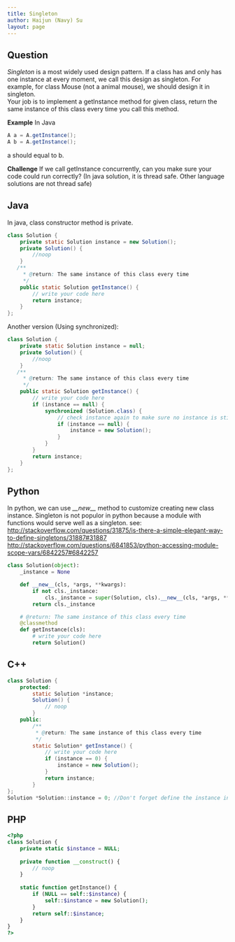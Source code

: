 ```yaml
---
title: Singleton
author: Haijun (Navy) Su
layout: page
---
```

## Question
*Singleton* is a most widely used design pattern. If a class has and only has one instance at every moment, we call this design as singleton. For example, for class Mouse (not a animal mouse), we should design it in singleton.  
Your job is to implement a getInstance method for given class, return the same instance of this class every time you call this method.

**Example**
In Java
~~~ java
A a = A.getInstance();
A b = A.getInstance();
~~~
a should equal to b.

**Challenge**
If we call getInstance concurrently, can you make sure your code could run correctly?
(In java solution, it is thread safe. Other language solutions are not thread safe)

## Java
In java, class constructor method is private.
~~~ java
class Solution {
    private static Solution instance = new Solution();
    private Solution() {
        //noop
    }
   /**
     * @return: The same instance of this class every time
     */
    public static Solution getInstance() {
        // write your code here
        return instance;
    }
};
~~~
Another version (Using synchronized):
~~~ java
class Solution {
    private static Solution instance = null;
    private Solution() {
        //noop
    }
   /**
     * @return: The same instance of this class every time
     */
    public static Solution getInstance() {
        // write your code here
        if (instance == null) {
            synchronized (Solution.class) {
                // check instance again to make sure no instance is still null
                if (instance == null) {
                    instance = new Solution();
                }
            }
        }
        return instance;
    }
};
~~~

## Python
In python, we can use *\_\_new\_\_* method to customize creating new class instance. Singleton is not populor in python because a module with functions would serve well as a singleton.
see: <http://stackoverflow.com/questions/31875/is-there-a-simple-elegant-way-to-define-singletons/31887#31887>
<http://stackoverflow.com/questions/6841853/python-accessing-module-scope-vars/6842257#6842257>
~~~ python
class Solution(object):
    _instance = None

    def __new__(cls, *args, **kwargs):
        if not cls._instance:
            cls._instance = super(Solution, cls).__new__(cls, *args, **kwargs)
        return cls._instance

    # @return: The same instance of this class every time
    @classmethod
    def getInstance(cls):
        # write your code here
        return Solution()
~~~

## C++
~~~ java 
class Solution {
    protected:
        static Solution *instance;
        Solution() {
            // noop
        }
    public:
        /**
         * @return: The same instance of this class every time
         */
        static Solution* getInstance() {
            // write your code here
            if (instance == 0) {
                instance = new Solution();
            }
            return instance;
        }
};
Solution *Solution::instance = 0; //Don't forget define the instance in global scope
~~~

## PHP
~~~ php
<?php
class Solution {
	private static $instance = NULL;
	
	private function __construct() {
		// noop
	}
	
	static function getInstance() {
		if (NULL == self::$instance) {
			self::$instance = new Solution();
		}
		return self::$instance;
	}
}
?>
~~~
